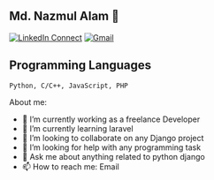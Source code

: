 ## Md. Nazmul Alam 👋


[![LinkedIn Connect](https://img.shields.io/badge/%20-Connect-black?color=14171A&labelColor=212121&logo=linkedin&logoColor=ffffff)](https://www.linkedin.com/in/nazmul199512/)
[![Gmail](https://img.shields.io/badge/%20-Send%20Mail-black?color=14171A&labelColor=ef5350&logo=gmail&logoColor=ffffff)](mailto:nazmul199512@gmail.com?subject=From%20GitHub&body=Hi,%20there.%20Found%20you%20from%20GitHub.)


## Programming Languages
```
Python, C/C++, JavaScript, PHP
```
About me:

- 🔭 I’m currently working as a freelance Developer 
- 🌱 I’m currently learning laravel
- 👯 I’m looking to collaborate on any Django project
- 🤔 I’m looking for help with any programming task
- 💬 Ask me about anything related to python django
- 📫 How to reach me: Email



